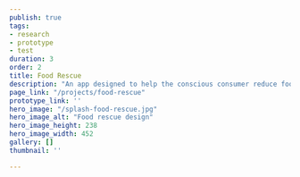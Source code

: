 ```yaml
---
publish: true
tags:
- research
- prototype
- test
duration: 3
order: 2
title: Food Rescue
description: "An app designed to help the conscious consumer reduce food waste in a fun and engaging manner"
page_link: "/projects/food-rescue"
prototype_link: ''
hero_image: "/splash-food-rescue.jpg"
hero_image_alt: "Food rescue design"
hero_image_height: 238
hero_image_width: 452
gallery: []
thumbnail: ''

---
```

